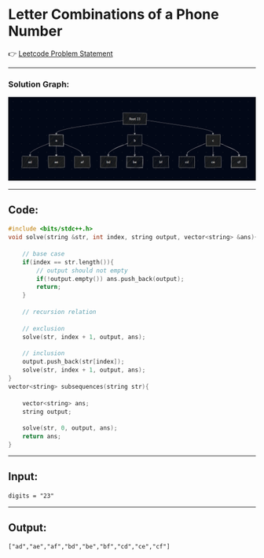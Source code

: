 # Letter Combinations of a Phone Number

👉 <a href="https://leetcode.com/problems/letter-combinations-of-a-phone-number">Leetcode Problem Statement</a>

---

### Solution Graph:

<img src="/DSA Questions Solved/Recursion/Letter Combination Of A Phone Number Solution Graph.png" />

---
## Code:
```cpp
#include <bits/stdc++.h> 
void solve(string &str, int index, string output, vector<string> &ans){

	// base case
	if(index == str.length()){
		// output should not empty
		if(!output.empty()) ans.push_back(output);
		return;
	}

	// recursion relation

	// exclusion
	solve(str, index + 1, output, ans);

	// inclusion
	output.push_back(str[index]);
	solve(str, index + 1, output, ans);
}
vector<string> subsequences(string str){
	
	vector<string> ans;
	string output;

	solve(str, 0, output, ans);
	return ans;
}
```
---
## Input:
```txt
digits = "23"
```
---

## Output:
```txt
["ad","ae","af","bd","be","bf","cd","ce","cf"]
```
